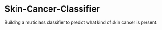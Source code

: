 # Skin-Cancer-Classifier
Building a multiclass classifier to predict what kind of skin cancer is present.
